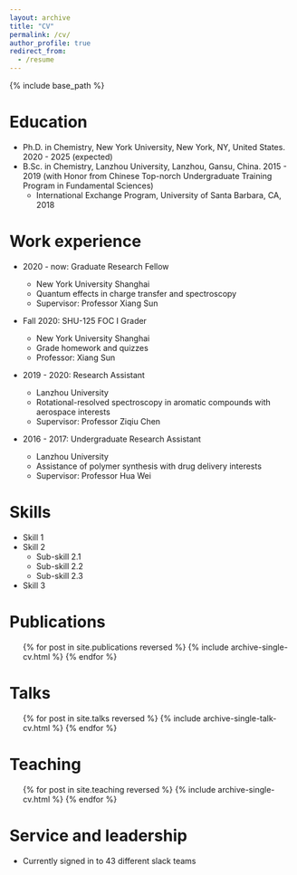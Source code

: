 ```yaml
---
layout: archive
title: "CV"
permalink: /cv/
author_profile: true
redirect_from:
  - /resume
---
```


{% include base_path %}

Education
======
* Ph.D. in Chemistry, New York University, New York, NY, United States. 2020 - 2025 (expected)
* B.Sc. in Chemistry, Lanzhou University, Lanzhou, Gansu, China. 2015 - 2019 (with Honor from Chinese Top-norch Undergraduate Training Program in Fundamental Sciences)
  * International Exchange Program, University of Santa Barbara, CA, 2018  

Work experience
======
* 2020 - now: Graduate Research Fellow
  * New York University Shanghai
  * Quantum effects in charge transfer and spectroscopy 
  * Supervisor: Professor Xiang Sun
 
* Fall 2020: SHU-125 FOC I Grader
  * New York University Shanghai
  * Grade homework and quizzes 
  * Professor: Xiang Sun

* 2019 - 2020: Research Assistant
  * Lanzhou University
  * Rotational-resolved spectroscopy in aromatic compounds with aerospace interests 
  * Supervisor: Professor Ziqiu Chen

* 2016 - 2017: Undergraduate Research Assistant
  * Lanzhou University
  * Assistance of polymer synthesis with drug delivery interests
  * Supervisor: Professor Hua Wei
  
Skills
======
* Skill 1
* Skill 2
  * Sub-skill 2.1
  * Sub-skill 2.2
  * Sub-skill 2.3
* Skill 3

Publications
======
  <ul>{% for post in site.publications reversed %}
    {% include archive-single-cv.html %}
  {% endfor %}</ul>
  
Talks
======
  <ul>{% for post in site.talks reversed %}
    {% include archive-single-talk-cv.html  %}
  {% endfor %}</ul>
  
Teaching
======
  <ul>{% for post in site.teaching reversed %}
    {% include archive-single-cv.html %}
  {% endfor %}</ul>
  
Service and leadership
======
* Currently signed in to 43 different slack teams
